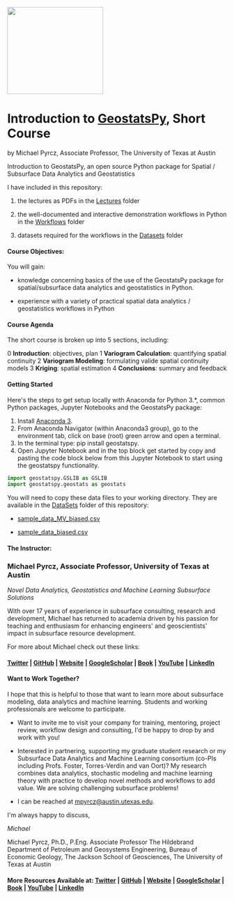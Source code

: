 <p>
    <img src="https://github.com/GeostatsGuy/GeostatsPy/blob/master/TCG_color_logo.png?raw=true" width="220" height="200" />
</p>

# Introduction to [GeostatsPy](https://github.com/GeostatsGuy/GeostatsPy), Short Course

by Michael Pyrcz, Associate Professor, The University of Texas at Austin


Introduction to GeostatsPy, an open source Python package for Spatial / Subsurface Data Analytics and Geostatistics

I have included in this repository:

1. the lectures as PDFs in the [Lectures](https://github.com/GeostatsGuy/GeostatsPy_Intro_Course/tree/master/Lectures) folder

2. the well-documented and interactive demonstration workflows in Python in the [Workflows](https://github.com/GeostatsGuy/GeostatsPy_Intro_Course/tree/master/Workflows) folder

3. datasets required for the workflows in the [Datasets](https://github.com/GeostatsGuy/GeostatsPy_Intro_Course/tree/master/DataSets) folder

#### Course Objectives:

You will gain:

* knowledge concerning basics of the use of the GeostatsPy package for spatial/subsurface data analytics and geostatistics in Python. 

* experience with a variety of practical spatial data analytics / geostatistics workflows in Python

#### Course Agenda

The short course is broken up into 5 sections, including:

0 **Introduction**: objectives, plan
1 **Variogram Calculation**: quantifying spatial continuity
2 **Variogram Modeling**: formulating valide spatial continuity models
3 **Kriging**: spatial estimation
4 **Conclusions**: summary and feedback

#### Getting Started

Here's the steps to get setup locally with Anaconda for Python 3.\*, common Python packages, Jupyter Notebooks and the GeostatsPy package:

1. Install [Anaconda 3](https://www.anaconda.com/products/individual). 
2. From Anaconda Navigator (within Anaconda3 group), go to the environment tab, click on base (root) green arrow and open a terminal. 
3. In the terminal type: pip install geostatspy. 
4. Open Jupyter Notebook and in the top block get started by copy and pasting the code block below from this Jupyter Notebook to start using the geostatspy functionality. 

```python
import geostatspy.GSLIB as GSLIB
import geostatspy.geostats as geostats
```

You will need to copy these data files to your working directory.  They are available in the [DataSets](https://github.com/GeostatsGuy/GeostatsPy_Intro_Course/tree/master/DataSets) folder of this repository:

* [sample_data_MV_biased,csv](https://github.com/GeostatsGuy/GeostatsPy_Intro_Course/blob/master/DataSets/sample_data_MV_biased.csv)

* [sample_data_biased.csv](https://github.com/GeostatsGuy/GeostatsPy_Intro_Course/blob/master/DataSets/sample_data_biased.csv)

#### The Instructor:

### Michael Pyrcz, Associate Professor, University of Texas at Austin 
*Novel Data Analytics, Geostatistics and Machine Learning Subsurface Solutions*

With over 17 years of experience in subsurface consulting, research and development, Michael has returned to academia driven by his passion for teaching and enthusiasm for enhancing engineers' and geoscientists' impact in subsurface resource development. 

For more about Michael check out these links:

#### [Twitter](https://twitter.com/geostatsguy) | [GitHub](https://github.com/GeostatsGuy) | [Website](http://michaelpyrcz.com) | [GoogleScholar](https://scholar.google.com/citations?user=QVZ20eQAAAAJ&hl=en&oi=ao) | [Book](https://www.amazon.com/Geostatistical-Reservoir-Modeling-Michael-Pyrcz/dp/0199731446) | [YouTube](https://www.youtube.com/channel/UCLqEr-xV-ceHdXXXrTId5ig)  | [LinkedIn](https://www.linkedin.com/in/michael-pyrcz-61a648a1)

#### Want to Work Together?

I hope that this is helpful to those that want to learn more about subsurface modeling, data analytics and machine learning. Students and working professionals are welcome to participate.

* Want to invite me to visit your company for training, mentoring, project review, workflow design and consulting, I'd be happy to drop by and work with you! 

* Interested in partnering, supporting my graduate student research or my Subsurface Data Analytics and Machine Learning consortium (co-PIs including Profs. Foster, Torres-Verdin and van Oort)? My research combines data analytics, stochastic modeling and machine learning theory with practice to develop novel methods and workflows to add value. We are solving challenging subsurface problems!

* I can be reached at mpyrcz@austin.utexas.edu.

I'm always happy to discuss,

*Michael*

Michael Pyrcz, Ph.D., P.Eng. Associate Professor The Hildebrand Department of Petroleum and Geosystems Engineering, Bureau of Economic Geology, The Jackson School of Geosciences, The University of Texas at Austin

#### More Resources Available at: [Twitter](https://twitter.com/geostatsguy) | [GitHub](https://github.com/GeostatsGuy) | [Website](http://michaelpyrcz.com) | [GoogleScholar](https://scholar.google.com/citations?user=QVZ20eQAAAAJ&hl=en&oi=ao) | [Book](https://www.amazon.com/Geostatistical-Reservoir-Modeling-Michael-Pyrcz/dp/0199731446) | [YouTube](https://www.youtube.com/channel/UCLqEr-xV-ceHdXXXrTId5ig)  | [LinkedIn](https://www.linkedin.com/in/michael-pyrcz-61a648a1)
